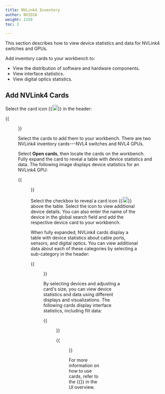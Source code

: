 ```yaml
---
title: NVLink4 Inventory
author: NVIDIA
weight: 1150
toc: 3

---
```


This section describes how to view device statistics and data for NVLink4 switches and GPUs.

Add inventory cards to your workbench to:
 - View the distribution of software and hardware components.
 - View interface statistics.
 - View digital optics statistics.

 ## Add NVLink4 Cards

 Select the card icon {{<img src="https://icons.cumulusnetworks.com/44-Entertainment-Events-Hobbies/02-Card-Games/card-game-diamond.svg" height="18" width="18">}} in the header:

 {{<figure src="/images/netq/nvl4-header-card.png" alt="" width="950">}}

 Select the cards to add them to your workbench. There are two NVLink4 inventory cards---NVL4 switches and NVL4 GPUs.

 Select **Open cards**, then locate the cards on the workbench. Fully expand the card to reveal a table with device statistics and data. The following image displays device statistics for an NVLink4 GPU:

  {{<figure src="/images/netq/nvl4-inventory-gpu.png" width="1050">}}

  Select the checkbox to reveal a card icon {{<img src="https://icons.cumulusnetworks.com/44-Entertainment-Events-Hobbies/02-Card-Games/card-game-diamond.svg" height="18" width="18">}} above the table. Select the icon to view additional device details. You can also enter the name of the device in the global search field and add the respective device card to your workbench.

  When fully expanded, NVLink4 cards display a table with device statistics about cable ports, sensors, and digital optics. You can view additional data about each of these categories by selecting a sub-category in the header:

{{<figure src="/images/netq/nvl4-additional-device-statistics.png" alt="fully-expanded NVLink card showing devices statistics" width="950">}}

By selecting devices and adjusting a card's size, you can view device statistics and data using different displays and visualizations. The following cards display interface statistics, including flit data:

{{<figure src="/images/netq/nvl4-flits.png" alt="card displaying flits data" width="650">}}

{{<figure src="/images/netq/nvl4-interfaces-channels.png" alt="card displaying channel data" width="650">}}

For more information on how to use cards, refer to the {{<link title="Access Data with Cards" text="section on cards">}} in the UI overview.
